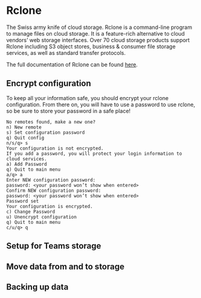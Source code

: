 # Rclone

The Swiss army knife of cloud storage. Rclone is a command-line program to manage files on cloud storage. It is a feature-rich alternative to cloud vendors’ web storage interfaces. Over 70 cloud storage products support Rclone including S3 object stores, business & consumer file storage services, as well as standard transfer protocols.

The full documentation of Rclone can be found [here](https://rclone.org/docs/).

## Encrypt configuration
To keep all your information safe, you should encrypt your rclone configuration. From there on, you will have to use a password to use rclone, so be sure to store your password in a safe place!

``` hl_lines"5 10 12 14 20"
No remotes found, make a new one?
n) New remote
s) Set configuration password
q) Quit config
n/s/q> s
Your configuration is not encrypted.
If you add a password, you will protect your login information to cloud services.
a) Add Password
q) Quit to main menu
a/q> a
Enter NEW configuration password:
password: <your password won’t show when entered>
Confirm NEW configuration password:
password: <your password won’t show when entered>
Password set
Your configuration is encrypted.
c) Change Password
u) Unencrypt configuration
q) Quit to main menu
c/u/q> q
```

## Setup for Teams storage

## Move data from and to storage

## Backing up data

